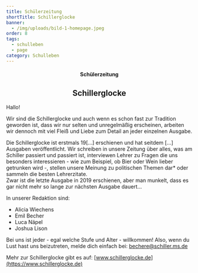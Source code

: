 ```yaml
---
title: Schülerzeitung
shortTitle: Schillerglocke
banner:
  - /img/uploads/bild-1-homepage.jpeg
order: 8
tags:
  - schulleben
  - page
category: Schulleben
---
```

<center><div class="title"><h4>Schülerzeitung</h4><h2>Schillerglocke</h2></div></center>

Hallo!

Wir sind die Schillerglocke und auch wenn es schon fast zur Tradition geworden ist, dass wir nur selten und unregelmäßig erscheinen, arbeiten wir dennoch mit viel Fleiß und Liebe zum Detail an jeder einzelnen Ausgabe. 

Die Schillerglocke ist erstmals 19\[...] erschienen und hat seitdem \[...] Ausgaben veröffentlicht. Wir schreiben in unsere Zeitung über alles, was am Schiller passiert und passiert ist, interviewen Lehrer zu Fragen die uns besonders interessieren - wie zum Beispiel, ob Bier oder Wein lieber getrunken wird -, stellen unsere Meinung zu politischen Themen dar* oder sammeln die besten Lehrerzitate. \
Zwar ist die letzte Ausgabe in 2019 erschienen, aber man munkelt, dass es gar nicht mehr so lange zur nächsten Ausgabe dauert...

In unserer Redaktion sind:

* Alicia Wiechens
* Emil Becher
* Luca Näpel
* Joshua Lison

Bei uns ist jeder -  egal welche Stufe und Alter - willkommen! Also, wenn du Lust hast uns beizutreten, melde dich einfach bei: [bechere@schiller.ms.de](mailto:bechere@schiller.ms.de)

[](bechere@schiller.ms.de)

Mehr zur Schillerglocke gibt es auf: [www.schillerglocke.de](https://www.schillerglocke.de)